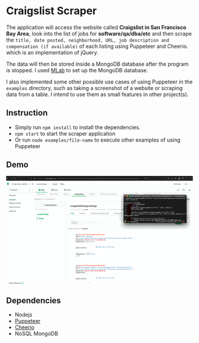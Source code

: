 # Craigslist Scraper 

The application will access the website called **Craigslist in San Francisco Bay Area**, look into the list of jobs for **software/qa/dba/etc** and then scrape the `title, date posted, neighborhood, URL, job description and compensation (if available)` of each listing using Puppeteer and Cheerio. which is an implementation of jQuery.

The data will then be stored inside a MongoDB database after the program is stopped. I used [MLab](https://mlab.com/) to set up the MongoDB database.

I also implemented some other possible use cases of using Puppeteer in the `examples` directory, such as taking a screenshot of a website or scraping data from a table. I intend to use them as small features in other project(s).

## Instruction

- Simply run `npm install` to install the dependencies.
- `npm start` to start the scraper application
- Or run `node examples/file-name` to execute other examples of using Puppeteer

## Demo

![Demo GIF](demo/demo.gif)

## Dependencies 

- Nodejs 
- [Puppeteer](https://pptr.dev/)
- [Cheerio](https://cheerio.js.org/)
- NoSQL MongoDB
